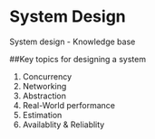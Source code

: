 # System Design
System design - Knowledge base


##Key topics for designing a system
1. Concurrency
2. Networking
3. Abstraction
4. Real-World performance
5. Estimation
6. Availablity & Reliablity
